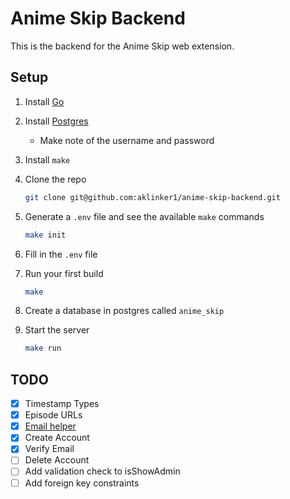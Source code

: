 # Anime Skip Backend

This is the backend for the Anime Skip web extension.

## Setup

1. Install [Go](https://golang.org/doc/install#download)
2. Install [Postgres](https://www.postgresql.org/download/)
   - Make note of the username and password
3. Install `make`
4. Clone the repo

    ```bash
    git clone git@github.com:aklinker1/anime-skip-backend.git
    ```

5. Generate a `.env` file and see the available `make` commands

    ```bash
    make init
    ```

6. Fill in the `.env` file
7. Run your first build

    ```bash
    make
    ```

8. Create a database in postgres called `anime_skip`
9. Start the server

    ```bash
    make run
    ```

## TODO

- [x] Timestamp Types
- [x] Episode URLs
- [x] [Email helper](https://medium.com/glottery/sending-emails-with-go-golang-and-gmail-39bc20423cf0)
- [x] Create Account
- [x] Verify Email
- [ ] Delete Account
- [ ] Add validation check to isShowAdmin
- [ ] Add foreign key constraints